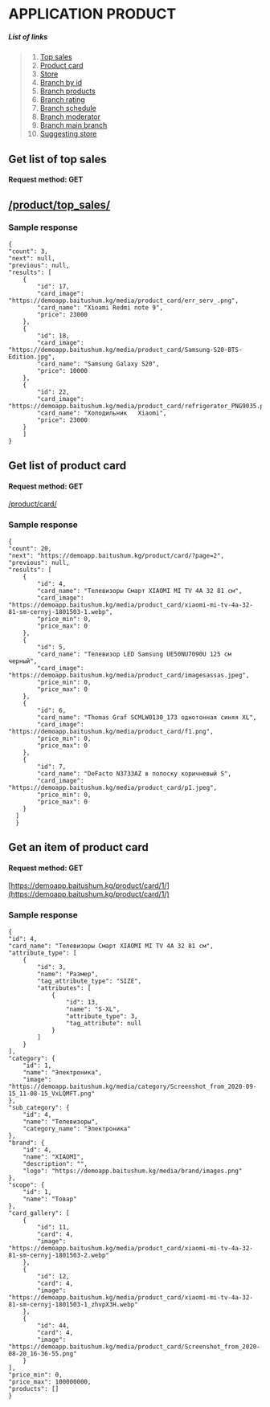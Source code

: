# APPLICATION PRODUCT

##### List of links 

>1. [Top sales](#get-list-of-top-sales)
>2. [Product card](#get-list-of-product-card)
>3. [Store](#get-list-of-store )
>4. [Branch by id](#get-branch-by-id)
>7. [Branch products ](#get-branch-products)
>5. [Branch rating ](#get-list-of-branch-rating)
>6. [Branch schedule](#get-list-of-schedule)
>7. [Branch moderator](#get-list-of-branch-moderator)
>2. [Branch main branch](#get-list-of-main-branch)
>2. [Suggesting store](#get-list-of-suggesting-store)

## Get list of top sales
#### Request method: GET

## [/product/top_sales/](https://demoapp.baitushum.kg/product/top_sales/) 


### Sample response

	{
    "count": 3,
    "next": null,
    "previous": null,
    "results": [
        {
            "id": 17,
            "card_image": "https://demoapp.baitushum.kg/media/product_card/err_serv_.png",
            "card_name": "Xioami Redmi note 9",
            "price": 23000
        },
        {
            "id": 18,
            "card_image": "https://demoapp.baitushum.kg/media/product_card/Samsung-S20-BTS-Edition.jpg",
            "card_name": "Samsung Galaxy S20",
            "price": 10000
        },
        {
            "id": 22,
            "card_image": "https://demoapp.baitushum.kg/media/product_card/refrigerator_PNG9035.png",
            "card_name": "Холодильник   Xiaomi",
            "price": 23000
        }
        ]
    }
    
## Get list of product card
#### Request method: GET

[/product/card/](https://demoapp.baitushum.kg/product/card/) 


### Sample response

	{
    "count": 20,
    "next": "https://demoapp.baitushum.kg/product/card/?page=2",
    "previous": null,
    "results": [
        {
            "id": 4,
            "card_name": "Телевизоры Смарт XIAOMI MI TV 4A 32 81 см",
            "card_image": "https://demoapp.baitushum.kg/media/product_card/xiaomi-mi-tv-4a-32-81-sm-cernyj-1801503-1.webp",
            "price_min": 0,
            "price_max": 0
        },
        {
            "id": 5,
            "card_name": "Телевизор LED Samsung UE50NU7090U 125 см черный",
            "card_image": "https://demoapp.baitushum.kg/media/product_card/imagesassas.jpeg",
            "price_min": 0,
            "price_max": 0
        },
        {
            "id": 6,
            "card_name": "Thomas Graf SCMLW0130_173 однотонная синяя XL",
            "card_image": "https://demoapp.baitushum.kg/media/product_card/f1.png",
            "price_min": 0,
            "price_max": 0
        },
        {
            "id": 7,
            "card_name": "DeFacto N3733AZ в полоску коричневый S",
            "card_image": "https://demoapp.baitushum.kg/media/product_card/p1.jpeg",
            "price_min": 0,
            "price_max": 0
        }
      ]
      }
     
             
## Get an item of product card
#### Request method: GET

[https://demoapp.baitushum.kg/product/card/1/](https://demoapp.baitushum.kg/product/card/1/) 


### Sample response
	{
    "id": 4,
    "card_name": "Телевизоры Смарт XIAOMI MI TV 4A 32 81 см",
    "attribute_type": [
        {
            "id": 3,
            "name": "Размер",
            "tag_attribute_type": "SIZE",
            "attributes": [
                {
                    "id": 13,
                    "name": "S-XL",
                    "attribute_type": 3,
                    "tag_attribute": null
                }
            ]
        }
    ],
    "category": {
        "id": 1,
        "name": "Электроника",
        "image": "https://demoapp.baitushum.kg/media/category/Screenshot_from_2020-09-15_11-08-15_VxLQMFT.png"
    },
    "sub_category": {
        "id": 4,
        "name": "Телевизоры",
        "category_name": "Электроника"
    },
    "brand": {
        "id": 4,
        "name": "XIAOMI",
        "description": "",
        "logo": "https://demoapp.baitushum.kg/media/brand/images.png"
    },
    "scope": {
        "id": 1,
        "name": "Товар"
    },
    "card_gallery": [
        {
            "id": 11,
            "card": 4,
            "image": "https://demoapp.baitushum.kg/media/product_card/xiaomi-mi-tv-4a-32-81-sm-cernyj-1801503-2.webp"
        },
        {
            "id": 12,
            "card": 4,
            "image": "https://demoapp.baitushum.kg/media/product_card/xiaomi-mi-tv-4a-32-81-sm-cernyj-1801503-1_zhvpX3H.webp"
        },
        {
            "id": 44,
            "card": 4,
            "image": "https://demoapp.baitushum.kg/media/product_card/Screenshot_from_2020-08-20_16-36-55.png"
        }
    ],
    "price_min": 0,
    "price_max": 100000000,
    "products": []
	}

